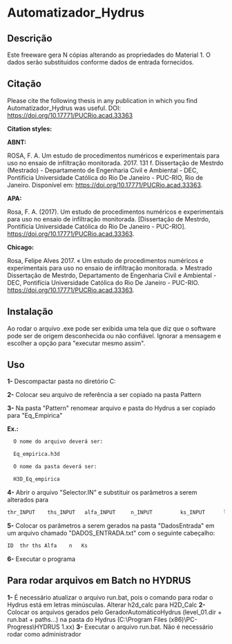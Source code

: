 # Automatizador_Hydrus

## Descrição
Este freeware gera N cópias alterando as propriedades do Material 1. O dados serão substituidos conforme dados de entrada fornecidos.

## Citação
Please cite the following thesis in any publication in which you find Automatizador_Hydrus was useful.
DOI:  https://doi.org/10.17771/PUCRio.acad.33363

__Citation styles:__

__ABNT:__

ROSA, F. A. Um estudo de procedimentos numéricos e experimentais para uso no ensaio de infiltração monitorada. 2017. 131 f. Dissertação de Mestrdo (Mestrado) - Departamento de Engenharia Civil e Ambiental - DEC, Pontifícia Universidade Católica do Rio De Janeiro - PUC-RIO, Rio de Janeiro. Disponível em: https://doi.org/10.17771/PUCRio.acad.33363.


__APA:__

Rosa, F. A. (2017). Um estudo de procedimentos numéricos e experimentais para uso no ensaio de infiltração monitorada. [Dissertação de Mestrdo, Pontifícia Universidade Católica do Rio De Janeiro - PUC-RIO]. https://doi.org/10.17771/PUCRio.acad.33363. 


__Chicago:__

Rosa, Felipe Alves 2017. « Um estudo de procedimentos numéricos e experimentais para uso no ensaio de infiltração monitorada. » Mestrado Dissertação de Mestrdo, Departamento de Engenharia Civil e Ambiental - DEC, Pontifícia Universidade Católica do Rio De Janeiro - PUC-RIO. https://doi.org/10.17771/PUCRio.acad.33363.

## Instalação
Ao rodar o arquivo .exe pode ser exibida uma tela que diz que o software pode ser de origem desconhecida ou não confiável. Ignorar a mensagem e escolher a opção para "executar mesmo assim".

## Uso

__1-__ Descompactar pasta no diretório C:

__2-__ Colocar seu arquivo de referência a ser copiado na pasta Pattern

__3-__ Na pasta "Pattern" renomear arquivo e pasta do Hydrus a ser copiado para "Eq_Empirica"

__Ex.:__ 
```markdown
  O nome do arquivo deverá ser:

  Eq_empirica.h3d

  O nome da pasta deverá ser:

  H3D_Eq_empirica
```
__4-__ Abrir o arquivo "Selector.IN" e substituir os parâmetros a serem alterados para
```markdown
thr_INPUT    ths_INPUT   alfa_INPUT     n_INPUT         ks_INPUT      l_INPUT
```
__5-__ Colocar os parâmetros a serem gerados na pasta "DadosEntrada" em um arquivo chamado "DADOS_ENTRADA.txt" com o seguinte cabeçalho:
```markdown
ID	thr	ths	Alfa	n	Ks
```
__6-__ Executar o programa 


## Para rodar arquivos em Batch no HYDRUS

__1-__ É necessário atualizar o arquivo run.bat, pois o comando para rodar o Hydrus está em letras minúsculas. Alterar h2d_calc para H2D_Calc
__2-__ Colocar os arquivos gerados pelo GeradorAutomáticoHydrus (level_01.dir + run.bat + paths...) na pasta do Hydrus (C:\Program Files (x86)\PC-Progress\HYDRUS 1.xx)
__3-__ Executar o arquivo run.bat. Não é necessário rodar como administrador
